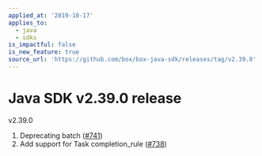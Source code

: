 ```yaml
---
applied_at: '2019-10-17'
applies_to:
  - java
  - sdks
is_impactful: false
is_new_feature: true
source_url: 'https://github.com/box/box-java-sdk/releases/tag/v2.39.0'
---
```


# Java SDK v2.39.0 release

v2.39.0
1. Deprecating batch ([#741](https://github.com/box/box-java-sdk/pull/741))
2. Add support for Task completion_rule ([#738](https://github.com/box/box-java-sdk/pull/738))